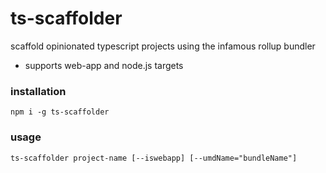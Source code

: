 # ts-scaffolder

scaffold opinionated typescript projects using the infamous rollup bundler

* supports web-app and node.js targets

### installation

`npm i -g ts-scaffolder`

### usage

`ts-scaffolder project-name [--iswebapp] [--umdName="bundleName"]`
